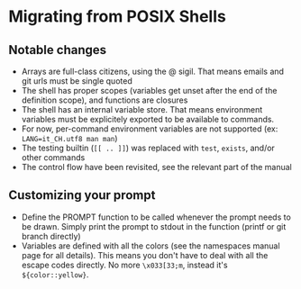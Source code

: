 # Migrating from POSIX Shells

## Notable changes
 - Arrays are full-class citizens, using the @ sigil. That means emails and git urls must be single quoted
 - The shell has proper scopes (variables get unset after the end of the definition scope), and functions are closures
 - The shell has an internal variable store. That means environment variables must be explicitely exported to be available to commands.
 - For now, per-command environment variables are not supported (ex: `LANG=it_CH.utf8 man man`)
 - The testing builtin (`[[ .. ]]`) was replaced with `test`, `exists`, and/or other commands
 - The control flow have been revisited, see the relevant part of the manual

## Customizing your prompt
 - Define the PROMPT function to be called whenever the prompt needs to be drawn. Simply print the prompt to stdout in the function (printf or git branch directly)
 - Variables are defined with all the colors (see the namespaces manual page for all details). This means you don't have to deal with all the escape codes directly. No more `\x033[33;m`, instead it's `${color::yellow}`.
